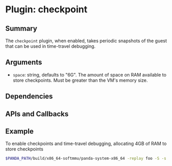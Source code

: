 Plugin: checkpoint
===========

Summary
-------

The `checkpoint` plugin, when enabled, takes periodic snapshots of the guest that can be used in time-travel debugging.

Arguments
---------
* `space`: string, defaults to "6G". The amount of space on RAM available to store checkpoints. Must be greater than the VM's memory size.


Dependencies
------------

APIs and Callbacks
------------------

Example
-------

To enable checkpoints and time-travel debugging, allocating 4GB of RAM to store checkpoints
```sh
$PANDA_PATH/build/x86_64-softmmu/panda-system-x86_64 -replay foo -S -s -panda checkpoint:space=4GB
```
